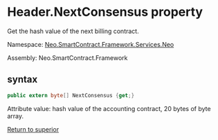 # Header.NextConsensus property

Get the hash value of the next billing contract.

Namespace: [Neo.SmartContract.Framework.Services.Neo](../../Neo.md)

Assembly: Neo.SmartContract.Framework

## syntax

```c#
public extern byte[] NextConsensus {get;}
```

Attribute value: hash value of the accounting contract, 20 bytes of byte array.



[Return to superior](../header.md)
